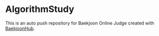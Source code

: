 # AlgorithmStudy
This is an auto push repository for Baekjoon Online Judge created with [BaekjoonHub](https://github.com/BaekjoonHub/BaekjoonHub).

 

